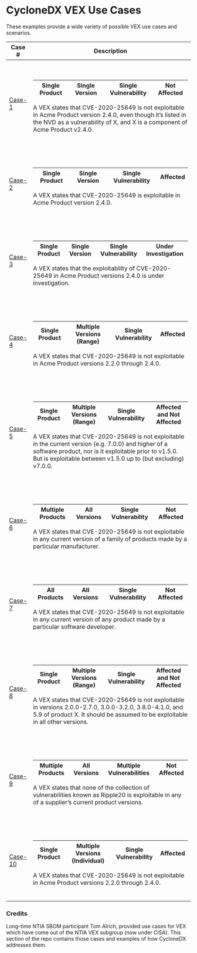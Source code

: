 # CycloneDX VEX Use Cases

These examples provide a wide variety of possible VEX use cases and scenarios.

| Case # | Description |
|------|------|
| [Case-1](Case-1) | <p><br></p><table><thead><tr><th>Single Product</th><th>Single Version</th><th>Single Vulnerability</th><th>Not Affected</th></tr></thead></table><p>A VEX states that CVE-2020-25649 is not exploitable in Acme Product version 2.4.0, even though it’s listed in the NVD as a vulnerability of X, and X is a component of Acme Product v2.4.0.<br><br></p> |
| [Case-2](Case-2) | <p><br></p><table><thead><tr><th>Single Product</th><th>Single Version</th><th>Single Vulnerability</th><th>Affected</th></tr></thead></table><p>A VEX states that CVE-2020-25649 is exploitable in Acme Product version 2.4.0.<br><br></p> |
| [Case-3](Case-3) | <p><br></p><table><thead><tr><th>Single Product</th><th>Single Version</th><th>Single Vulnerability</th><th>Under Investigation</th></tr></thead></table><p>A VEX states that the exploitability of CVE-2020-25649 in Acme Product versions 2.4.0 is under investigation.<br><br></p> |
| [Case-4](Case-4) | <p><br></p><table><thead><tr><th>Single Product</th><th>Multiple Versions (Range)</th><th>Single Vulnerability</th><th>Affected</th></tr></thead></table><p>A VEX states that CVE-2020-25649 is not exploitable in Acme Product versions 2.2.0 through 2.4.0.<br><br></p> |
| [Case-5](Case-5) | <p><br></p><table><thead><tr><th>Single Product</th><th>Multiple Versions (Range)</th><th>Single Vulnerability</th><th>Affected and Not Affected</th></tr></thead></table><p>A VEX states that CVE-2020-25649 is not exploitable in the current version (e.g. 7.0.0) and higher of a software product, nor is it exploitable prior to v1.5.0. But is exploitable between v1.5.0 up to (but excluding) v7.0.0.<br><br></p> |
| [Case-6](Case-6) | <p><br></p><table><thead><tr><th>Multiple Products</th><th>All Versions</th><th>Single Vulnerability</th><th>Not Affected</th></tr></thead></table><p>A VEX states that CVE-2020-25649 is not exploitable in any current version of a family of products made by a particular manufacturer.<br><br></p> |
| [Case-7](Case-7) | <p><br></p><table><thead><tr><th>All Products</th><th>All Versions</th><th>Single Vulnerability</th><th>Not Affected</th></tr></thead></table><p>A VEX states that CVE-2020-25649 is not exploitable in any current version of any product made by a particular software developer.<br><br></p> |
| [Case-8](Case-8) | <p><br></p><table><thead><tr><th>Single Product</th><th>Multiple Versions (Range)</th><th>Single Vulnerability</th><th>Affected and Not Affected</th></tr></thead></table><p>A VEX states that CVE-2020-25649 is not exploitable in versions 2.0.0-2.7.0, 3.0.0-3.2.0, 3.8.0-4.1.0, and 5.9 of product X. It should be assumed to be exploitable in all other versions.<br><br></p> |
| [Case-9](Case-9) | <p><br></p><table><thead><tr><th>Multiple Products</th><th>All Versions</th><th>Multiple Vulnerabilities</th><th>Not Affected</th></tr></thead></table><p>A VEX states that none of the collection of vulnerabilities known as Ripple20 is exploitable in any of a supplier’s current product versions.<br><br></p> |
| [Case-10](Case-10) | <p><br></p><table><thead><tr><th>Single Product</th><th>Multiple Versions (Individual)</th><th>Single Vulnerability</th><th>Affected</th></tr></thead></table><p>A VEX states that CVE-2020-25649 is not exploitable in Acme Product versions 2.2.0 through 2.4.0.<br><br></p> |

### Credits

Long-time NTIA SBOM participant Tom Alrich, provided use cases for VEX which have come out of the
NTIA VEX subgroup (now under CISA). This section of the repo contains those cases and examples of how CycloneDX addresses them.
